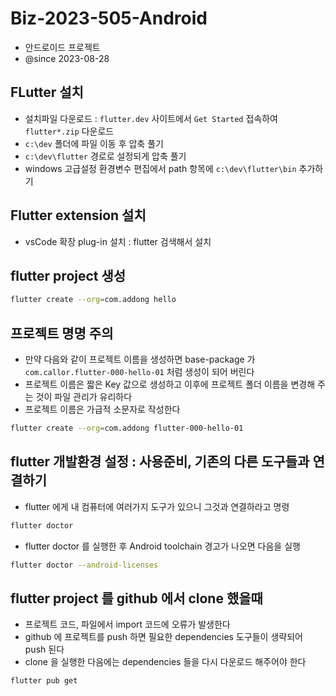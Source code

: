 # Biz-2023-505-Android

- 안드로이드 프로젝트
- @since 2023-08-28

## FLutter 설치

- 설치파일 다운로드 : `flutter.dev` 사이트에서 `Get Started` 접속하여 `flutter*.zip` 다운로드
- `c:\dev` 폴더에 파일 이동 후 압축 풀기
- `c:\dev\flutter` 경로로 설정되게 압축 풀기
- windows 고급설정 환경변수 편집에서 path 항목에 `c:\dev\flutter\bin` 추가하기

## Flutter extension 설치

- vsCode 확장 plug-in 설치 : flutter 검색해서 설치

## flutter project 생성

```bash
flutter create --org=com.addong hello
```

## 프로젝트 명명 주의

- 만약 다음와 같이 프로젝트 이름을 생성하면 base-package 가 `com.callor.flutter-000-hello-01` 처럼 생성이 되어 버린다
- 프로젝트 이름은 짧은 Key 값으로 생성하고 이후에 프로젝트 폴더 이름을 변경해 주는 것이 파일 관리가 유리하다
- 프로젝트 이름은 가급적 소문자로 작성한다

```bash
flutter create --org=com.addong flutter-000-hello-01
```

## flutter 개발환경 설정 : 사용준비, 기존의 다른 도구들과 연결하기

- flutter 에게 내 컴퓨터에 여러가지 도구가 있으니 그것과 연결하라고 명령

```bash
flutter doctor
```

- flutter doctor 를 실행한 후 Android toolchain 경고가 나오면 다음을 실행

```bash
flutter doctor --android-licenses
```

## flutter project 를 github 에서 clone 했을때

- 프로젝트 코드, 파일에서 import 코드에 오류가 발생한다
- github 에 프로젝트를 push 하면 필요한 dependencies 도구들이 생략되어 push 된다
- clone 을 실행한 다음에는 dependencies 들을 다시 다운로드 해주어야 한다

```bash
flutter pub get
```
